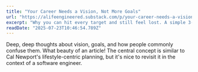 ```yaml
---
title: "Your Career Needs a Vision, Not More Goals"
url: "https://alifeengineered.substack.com/p/your-career-needs-a-vision-not-more"
excerpt: "Why you can hit every target and still feel lost. A simple 3-part framework for an intentional life."
readDate: "2025-07-23T10:46:54.789Z"
---
```


Deep, deep thoughts about vision, goals, and how people commonly confuse them. What beauty of an article! The central concept is similar to Cal Newport's lifestyle-centric planning, but it's nice to revisit it in the context of a software engineer.
